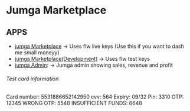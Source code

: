 # Jumga Marketplace

## APPS

- [jumga Marketplace](https://jumga.xyz) -> Uses flw live keys (Use this if you want to dash me small moneyy)
- [jumga Marketplace(Development)](https://dev.jumga.xyz) -> Uses flw test keys
- [jumga Admin](https://dev.jumga.xyz): -> Jumga admin showing sales, revenue and profit

###### Test card information

Card number: 5531886652142950
cvv: 564
Expiry: 09/32
Pin: 3310
OTP: 12345
WRONG OTP: 5548
INSUFFICIENT FUNDS: 6648

